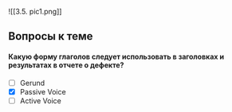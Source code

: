 ![[3.5. pic1.png]]





<a id='task1'></a>
## Вопросы к теме


#### Какую форму глаголов следует использовать в заголовках и результатах в отчете о дефекте?


 -  [ ] Gerund
 -  [x] Passive Voice
 -  [ ] Active Voice
